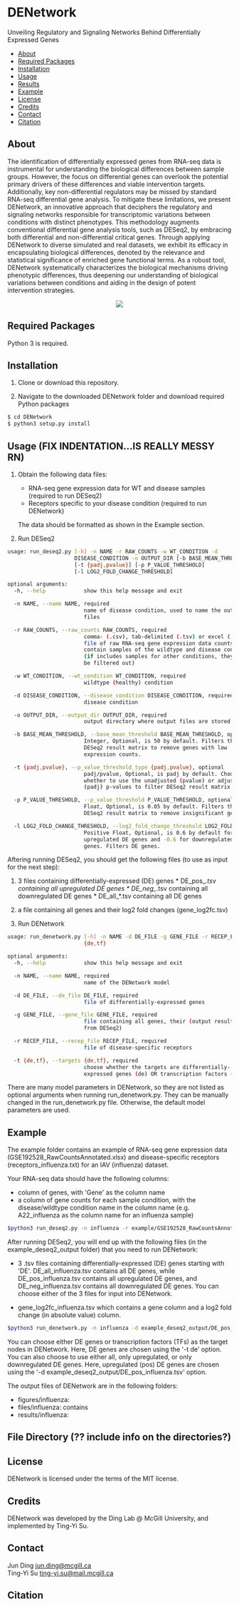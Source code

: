 # DENetwork
Unveiling Regulatory and Signaling Networks Behind Differentially Expressed Genes

  * [About](#about)
  * [Required Packages](#required-packages)
  * [Installation](#installation)
  * [Usage](#usage)
  * [Results](#results)
  * [Example](#example)
  * [License](#license)
  * [Credits](#credits)
  * [Contact](#contact)
  * [Citation](#citation)


## About

The identification of differentially expressed genes from RNA-seq data is instrumental for understanding the biological differences between sample groups. However, the focus on differential genes can overlook the potential primary drivers of these differences and viable intervention targets. Additionally, key non-differential regulators may be missed by standard RNA-seq differential gene analysis. To mitigate these limitations, we present DENetwork, an innovative approach that deciphers the regulatory and signaling networks responsible for transcriptomic variations between conditions with distinct phenotypes. This methodology augments conventional differential gene analysis tools, such as DESeq2, by embracing both differential and non-differential critical genes. Through applying DENetwork to diverse simulated and real datasets, we exhibit its efficacy in encapsulating biological differences, denoted by the relevance and statistical significance of enriched gene functional terms. As a robust tool, DENetwork systematically characterizes the biological mechanisms driving phenotypic differences, thus deepening our understanding of biological variations between conditions and aiding in the design of potent intervention strategies.

<p align="center"> 
  <img src="https://github.com/mcgilldinglab/DENetwork/blob/main/images/github_denetwork.svg" />
</p> 

## Required Packages

Python 3 is required.

## Installation

1. Clone or download this repository.

2. Navigate to the downloaded DENetwork folder and download required Python packages

```bash
$ cd DENetwork
$ python3 setup.py install
```

## Usage (FIX INDENTATION...IS REALLY MESSY RN)

1. Obtain the following data files:
    * RNA-seq gene expression data for WT and disease samples (required to run DESeq2)
    * Receptors specific to your disease condition (required to run DENetwork)

    The data should be formatted as shown in the Example section. 

2. Run DESeq2

```bash
usage: run_deseq2.py [-h] -n NAME -r RAW_COUNTS -w WT_CONDITION -d
                     DISEASE_CONDITION -o OUTPUT_DIR [-b BASE_MEAN_THRESHOLD]
                     [-t {padj,pvalue}] [-p P_VALUE_THRESHOLD]
                     [-l LOG2_FOLD_CHANGE_THRESHOLD]

optional arguments:
  -h, --help            show this help message and exit

  -n NAME, --name NAME, required
                        name of disease condition, used to name the output
                        files

  -r RAW_COUNTS, --raw_counts RAW_COUNTS, required
                        comma- (.csv), tab-delimited (.tsv) or excel (.xlsx)
                        file of raw RNA-seq gene expression data counts that
                        contain samples of the wildtype and disease conditions
                        (if includes samples for other conditions, they will
                        be filtered out)

  -w WT_CONDITION, --wt_condition WT_CONDITION, required
                        wildtype (healthy) condition

  -d DISEASE_CONDITION, --disease_condition DISEASE_CONDITION, required
                        disease condition

  -o OUTPUT_DIR, --output_dir OUTPUT_DIR, required
                        output directory where output files are stored

  -b BASE_MEAN_THRESHOLD, --base_mean_threshold BASE_MEAN_THRESHOLD, optional
                        Integer, Optional, is 50 by default. Filters the
                        DESeq2 result matrix to remove genes with low
                        expression counts.

  -t {padj,pvalue}, --p_value_threshold_type {padj,pvalue}, optional
                        padj/pvalue, Optional, is padj by default. Choose
                        whether to use the unadjusted (pvalue) or adjusted
                        (padj) p-values to filter DESeq2 result matrix.

  -p P_VALUE_THRESHOLD, --p_value_threshold P_VALUE_THRESHOLD, optional
                        Float, Optional, is 0.05 by default. Filters the
                        DESeq2 result matrix to remove insignificant genes.

  -l LOG2_FOLD_CHANGE_THRESHOLD, --log2_fold_change_threshold LOG2_FOLD_CHANGE_THRESHOLD, optional
                        Positive Float, Optional, is 0.6 by default for
                        upregulated DE genes and -0.6 for downregulated DE
                        genes. Filters DE genes.
```

Aftering running DESeq2, you should get the following files (to use as input for the next step):
  1. 3 files containing differentially-expressed (DE) genes
    * DE_pos_*.tsv containing all upregulated DE genes
    * DE_neg_*.tsv containing all downregulated DE genes
    * DE_all_*.tsv containing all DE genes
  2. a file containing all genes and their log2 fold changes (gene_log2fc.tsv)

3. Run DENetwork

```bash
usage: run_denetwork.py [-h] -n NAME -d DE_FILE -g GENE_FILE -r RECEP_FILE -t
                        {de,tf}

optional arguments:
  -h, --help            show this help message and exit

  -n NAME, --name NAME, required
                        name of the DENetwork model

  -d DE_FILE, --de_file DE_FILE, required
                        file of differentially-expressed genes

  -g GENE_FILE, --gene_file GENE_FILE, required
                        file containing all genes, their (output result matrix
                        from DESeq2)

  -r RECEP_FILE, --recep_file RECEP_FILE, required
                        file of disease-specific receptors

  -t {de,tf}, --targets {de,tf}, required
                        choose whether the targets are differentially-
                        expressed genes (de) OR transcription factors (tf)
```

There are many model parameters in DENetwork, so they are not listed as optional arguments when running run_denetwork.py. They can be manually changed in the run_denetwork.py file. Otherwise, the default model parameters are used.


## Example

The example folder contains an example of RNA-seq gene expression data (GSE192528_RawCountsAnnotated.xlsx) and disease-specific receptors (receptors_influenza.txt) for an IAV (influenza) dataset.

Your RNA-seq data should have the following columns:
* column of genes, with 'Gene' as the column name
* a column of gene counts for each sample condition, with the disease/wildtype condition name in the column name (e.g. A22_influenza as the column name for an influenza sample)

```bash
$python3 run_deseq2.py -n influenza -r example/GSE192528_RawCountsAnnotated.xlsx -w uninfected -d influenza -o example_deseq2_output 
```

After running DESeq2, you will end up with the following files (in the example_deseq2_output folder) that you need to run DENetwork:
* 3 .tsv files containing differentially-expressed (DE) genes starting with 'DE'. DE_all_influenza.tsv contains all DE genes, while DE_pos_influenza.tsv contains all upregulated DE genes, and DE_neg_influenza.tsv contains all downregulated DE genes. You can choose either of the 3 files for input into DENetwork.

* gene_log2fc_influenza.tsv which contains a gene column and a log2 fold change (in absolute value) column.

```bash
$python3 run_denetwork.py -n influenza -d example_deseq2_output/DE_pos_influenza.tsv -g example_deseq2_output/gene_log2fc_influenza.tsv -r example/receptors_influenza.txt -t de
```

You can choose either DE genes or transcription factors (TFs) as the target nodes in DENetwork. Here, DE genes are chosen using the '-t de' option. You can also choose to use either all, only upregulated, or only downregulated DE genes. Here, upregulated (pos) DE genes are chosen using the '-d example_deseq2_output/DE_pos_influenza.tsv' option. 

The output files of DENetwork are in the following folders:
* figures/influenza:
* files/influenza: contains 
* results/influenza:


## File Directory (?? include info on the directories?)

## License
DENetwork is licensed under the terms of the MIT license.

## Credits
DENetwork was developed by the Ding Lab @ McGill University, and implemented by Ting-Yi Su.

## Contact
Jun Ding jun.ding@mcgill.ca <br />
Ting-Yi Su ting-yi.su@mail.mcgill.ca

## Citation
